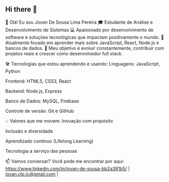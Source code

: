 ## Hi there 👋

👋 Olá! Eu sou Jovan De Sousa Lima Pereira
🎓 Estudante de Análise e Desenvolvimento de Sistemas
💻 Apaixonado por desenvolvimento de software e soluções tecnológicas que impactam positivamente o mundo.
🌱 Atualmente focado em aprender mais sobre JavaScript, React, Node.js e bancos de dados.
🚀 Meu objetivo é evoluir constantemente, contribuir com projetos reais e crescer como desenvolvedor full stack.

🛠️ Tecnologias que estou aprendendo e usando:
Linguagens: JavaScript, Python

Frontend: HTML5, CSS3, React

Backend: Node.js, Express

Banco de Dados: MySQL, Firebase

Controle de versão: Git e GitHub

💡 Valores que me movem:
Inovação com propósito

Inclusão e diversidade

Aprendizado contínuo (Lifelong Learning)

Tecnologia a serviço das pessoas

📫 Vamos conversar?
Você pode me encontrar por aqui:
https://www.linkedin.com/in/jovan-de-sousa-bb2a381b5/ | jovan.clp.jc@gmail.com | 
